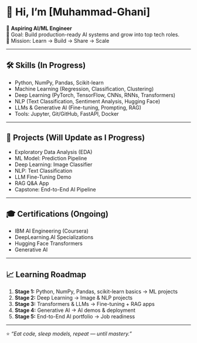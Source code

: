# 👋 Hi, I’m [Muhammad-Ghani]

🚀 **Aspiring AI/ML Engineer**  
🎯 Goal: Build production-ready AI systems and grow into top tech roles.  
📍 Mission: Learn → Build → Share → Scale

---

## 🛠️ Skills (In Progress)
- Python, NumPy, Pandas, Scikit-learn  
- Machine Learning (Regression, Classification, Clustering)  
- Deep Learning (PyTorch, TensorFlow, CNNs, RNNs, Transformers)  
- NLP (Text Classification, Sentiment Analysis, Hugging Face)  
- LLMs & Generative AI (Fine-tuning, Prompting, RAG)  
- Tools: Jupyter, Git/GitHub, FastAPI, Docker  

---

## 📂 Projects (Will Update as I Progress)
- Exploratory Data Analysis (EDA)  
- ML Model: Prediction Pipeline  
- Deep Learning: Image Classifier  
- NLP: Text Classification  
- LLM Fine-Tuning Demo  
- RAG Q&A App  
- Capstone: End-to-End AI Pipeline  

---

## 🎓 Certifications (Ongoing)
- IBM AI Engineering (Coursera)  
- DeepLearning.AI Specializations  
- Hugging Face Transformers  
- Generative AI  

---

## 📈 Learning Roadmap
1. **Stage 1:** Python, NumPy, Pandas, scikit-learn basics → ML projects  
2. **Stage 2:** Deep Learning → Image & NLP projects  
3. **Stage 3:** Transformers & LLMs → Fine-tuning + RAG apps  
4. **Stage 4:** Generative AI → AI demos & deployment  
5. **Stage 5:** End-to-End AI portfolio → Job readiness  

---

⭐️ *“Eat code, sleep models, repeat — until mastery.”*
